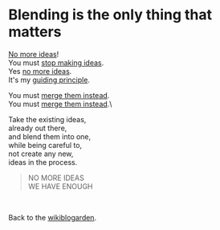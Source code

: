 # Blending is the only thing that matters

[No more ideas](https://www.todepond.com/wikiblogarden/my-wikiblogarden/no-more-ideas/)!\
You must [stop making ideas](https://www.todepond.com/wikiblogarden/my-wikiblogarden/).\
Yes [no more ideas](https://todepond.com/wikiblogarden/art/why-bother).\
It's my [guiding principle](https://futureofcoding.org/episodes/071).

You must [merge them instead](https://www.todepond.com/wikiblogarden/tadi-web/entry-points/).\
You must [merge them instead](https://tornleaf.gallery).\

Take the existing ideas,\
already out there,\
and blend them into one,\
while being careful to,\
not create any new,\
ideas in the process.

> NO MORE IDEAS\
> WE HAVE ENOUGH 

<br>

Back to the [wikiblogarden](/wikiblogarden).
